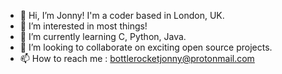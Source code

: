 - 👋 Hi, I’m Jonny! I'm a coder based in London, UK.
- 👀 I’m interested in most things!
- 🌱 I’m currently learning C, Python, Java.
- 💞️ I’m looking to collaborate on exciting open source projects.
- 📫 How to reach me : bottlerocketjonny@protonmail.com
<!---
bottlerocketjonny/bottlerocketjonny is a ✨ special ✨ repository because its `README.md` (this file) appears on your GitHub profile.
You can click the Preview link to take a look at your changes.
--->
